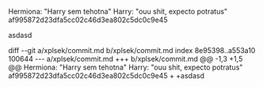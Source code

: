 Hermiona: "Harry sem tehotna"
Harry: "ouu shit, expecto potratus"
af995872d23dfa5cc02c46d3ea802c5dc0c9e45

asdasd

diff --git a/xplsek/commit.md b/xplsek/commit.md
index 8e95398..a553a10 100644
--- a/xplsek/commit.md
+++ b/xplsek/commit.md
@@ -1,3 +1,5 @@
 Hermiona: "Harry sem tehotna"
 Harry: "ouu shit, expecto potratus"
 af995872d23dfa5cc02c46d3ea802c5dc0c9e45
+
+asdasd

